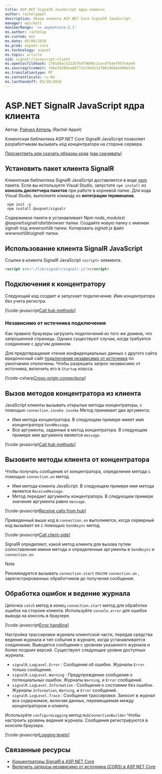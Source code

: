 ```yaml
---
title: ASP.NET SignalR JavaScript ядра клиента
author: rachelappel
description: Обзор клиента ASP.NET Core SignalR JavaScript.
manager: wpickett
monikerRange: '>= aspnetcore-2.1'
ms.author: rachelap
ms.custom: mvc
ms.date: 05/09/2018
ms.prod: aspnet-core
ms.technology: aspnet
ms.topic: article
uid: signalr/javascript-client
ms.openlocfilehash: 1701d9ac5222bf64f9690c1cecdf54ef95fe4a49
ms.sourcegitcommit: 74be78285ea88772e7dad112f80146b6ed00e53e
ms.translationtype: MT
ms.contentlocale: ru-RU
ms.lasthandoff: 05/10/2018
---
```

# <a name="aspnet-core-signalr-javascript-client"></a>ASP.NET SignalR JavaScript ядра клиента

Автор: [Рэйчел Аппель](http://twitter.com/rachelappel) (Rachel Appel)

Клиентская библиотека ASP.NET Core SignalR JavaScript позволяет разработчикам вызывать код концентратора на стороне сервера.

[Просмотреть или скачать образец кода](https://github.com/aspnet/Docs/tree/live/aspnetcore/signalr/javascript-client/sample) ([как скачивать](xref:tutorials/index#how-to-download-a-sample))

## <a name="install-the-signalr-client-package"></a>Установить пакет клиента SignalR

Клиентская библиотека SignalR JavaScript доставляется в виде [npm](https://www.npmjs.com/) пакета. Если вы используете Visual Studio, запустите `npm install` из **консоль диспетчера пакетов** при работе в корневой папке. Для кода Visual Studio, выполните команду из **интеграции терминалов**.

  ```console
   npm init -y
   npm install @aspnet/signalr
  ```

Содержимое пакета в устанавливает Npm *node_modules\\ @aspnet\signalr\dist\browser*  папки. Создайте новую папку с именем *signalr* под *wwwroot\\lib* папки. Копировать *signalr.js* файл *wwwroot\lib\signalr* папки.

## <a name="use-the-signalr-javascript-client"></a>Использование клиента SignalR JavaScript

Ссылки в клиента SignalR JavaScript `<script>` элемента.

```html
<script src="~/lib/signalr/signalr.js"></script>
```

## <a name="connect-to-a-hub"></a>Подключения к концентратору

Следующий код создает и запускает подключение. Имя концентратора без учета регистра.

[!code-javascript[Call hub methods](javascript-client/sample/wwwroot/js/chat.js?range=9-12,28)]

### <a name="cross-origin-connections"></a>Независимо от источника подключения

Как правило браузеры загрузить подключений из того же домена, что запрошенной страницы. Однако существуют случаи, когда требуется соединение с другим доменом.

Для предотвращения чтения конфиденциальных данных с другого сайта вредоносный сайт [подключения независимо от источника](xref:security/cors) по умолчанию отключены. Чтобы разрешить запрос независимо от источника, включить его в `Startup` класса.

[!code-csharp[Cross-origin connections](javascript-client/sample/Startup.cs?highlight=29-35,56)]

## <a name="call-hub-methods-from-client"></a>Вызов методов концентратора из клиента

JavaScript клиенты вызывать открытые методы концентраторы, с помощью `connection.invoke`. `invoke` Метод принимает два аргумента:

* Имя метода концентратора. В следующем примере имеет имя концентратора `SendMessage`.
* Все аргументы, заданные в метод концентратора. В следующем примере имя аргумента является `message`.

[!code-javascript[Call hub methods](javascript-client/sample/wwwroot/js/chat.js?range=24)]

## <a name="call-client-methods-from-hub"></a>Вызовите методы клиента от концентратора

Чтобы получать сообщения от концентратора, определение метода с помощью `connection.on` метод.

* Имя метода клиента JavaScript. В следующем примере имя метода является `ReceiveMessage`.
* Метод передает аргументы концентратора. В следующем примере значение аргумента равно `message`.

[!code-javascript[Receive calls from hub](javascript-client/sample/wwwroot/js/chat.js?range=14-19)]

Приведенный выше код в `connection.on` выполняется, когда серверный код вызывает ее с помощью `SendAsync` метод.

[!code-javascript[Call client-side](javascript-client/sample/hubs/chathub.cs?range=8-11)]

SignalR определяют, какой метод клиента для вызова путем сопоставления имени метода и определенные аргументы в `SendAsync` и `connection.on`.

> [!NOTE]
> Рекомендуется вызывать `connection.start` после `connection.on` , зарегистрированных обработчиков до получения сообщения.

## <a name="error-handling-and-logging"></a>Обработка ошибок и ведение журнала

Цепочка `catch` метод в конец `connection.start` метод для обработки ошибок на стороне клиента. Используйте `console.error` для ошибок вывода на консоль в браузере.

[!code-javascript[Error handling](javascript-client/sample/wwwroot/js/chat.js?range=28)]

Настройка трассировки журнала клиентской части, передав средства ведения журнала и тип события в журнале, когда устанавливается соединение. Выводятся сообщения с уровнем указанного журнала и более поздних версий. Существуют следующие уровни доступных журнала.

* `signalR.LogLevel.Error` : Сообщения об ошибке. Журналы `Error` только сообщения.
* `signalR.LogLevel.Warning` : Предупреждение сообщения о потенциальных ошибок. Журналы `Warning`, и `Error` сообщений.
* `signalR.LogLevel.Information` : Сообщения о состоянии без ошибок. Журналы `Information`, `Warning`, и `Error` сообщений.
* `signalR.LogLevel.Trace` : Сообщения трассировки. Заносит в журнал все содержимое, включая данных, перемещаемая между концентратором и клиента.

Используйте `configureLogging` метод `HubConnectionBuilder` Чтобы настроить уровень ведения журнала. Сообщения регистрируются в консоли браузера.

[!code-javascript[Logging levels](javascript-client/sample/wwwroot/js/chat.js?range=9-12)]

## <a name="related-resources"></a>Связанные ресурсы

* [Концентраторы SignalR в ASP.NET Core](xref:signalr/hubs)
* [Включить запросы независимо от источника (CORS) в ASP.NET Core](xref:security/cors)